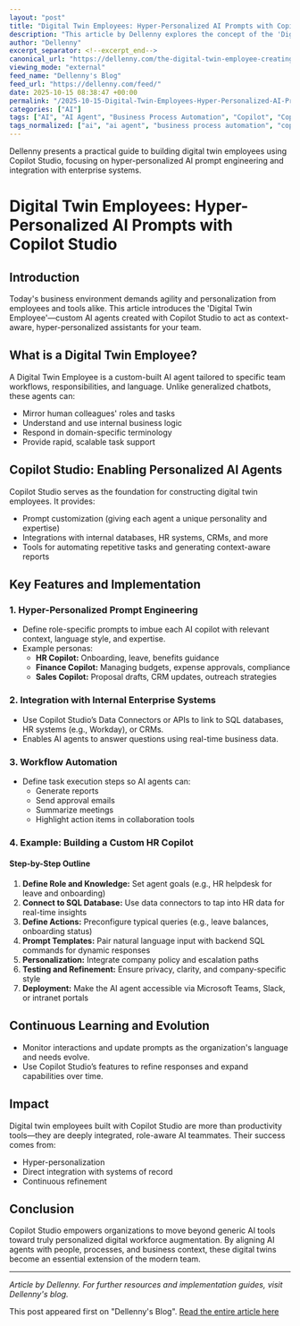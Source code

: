 ```yaml
---
layout: "post"
title: "Digital Twin Employees: Hyper-Personalized AI Prompts with Copilot Studio"
description: "This article by Dellenny explores the concept of the 'Digital Twin Employee'—custom AI agents built using Copilot Studio to mirror specific workforce roles and functions. The content walks through using Copilot Studio for personalized prompt engineering, deep integration with internal business systems (like SQL databases and HR platforms), workflow automation, and real-world deployment scenarios. The article also provides a detailed example of building and connecting a custom HR Copilot, including SQL integration, prompt design, and operational deployment."
author: "Dellenny"
excerpt_separator: <!--excerpt_end-->
canonical_url: "https://dellenny.com/the-digital-twin-employee-creating-hyper-personalized-copilot-prompts-with-copilot-studio/"
viewing_mode: "external"
feed_name: "Dellenny's Blog"
feed_url: "https://dellenny.com/feed/"
date: 2025-10-15 08:38:47 +00:00
permalink: "/2025-10-15-Digital-Twin-Employees-Hyper-Personalized-AI-Prompts-with-Copilot-Studio.html"
categories: ["AI"]
tags: ["AI", "AI Agent", "Business Process Automation", "Copilot", "Copilot Studio", "Custom Copilot", "Data Connector", "Digital Twin Employee", "Enterprise AI", "HR Automation", "Internal Systems Integration", "M365 Copilot", "Microsoft 365", "Microsoft Teams", "Posts", "Prompt Engineering", "SQL Integration", "Workflow Automation"]
tags_normalized: ["ai", "ai agent", "business process automation", "copilot", "copilot studio", "custom copilot", "data connector", "digital twin employee", "enterprise ai", "hr automation", "internal systems integration", "m365 copilot", "microsoft 365", "microsoft teams", "posts", "prompt engineering", "sql integration", "workflow automation"]
---
```


Dellenny presents a practical guide to building digital twin employees using Copilot Studio, focusing on hyper-personalized AI prompt engineering and integration with enterprise systems.<!--excerpt_end-->

# Digital Twin Employees: Hyper-Personalized AI Prompts with Copilot Studio

## Introduction

Today's business environment demands agility and personalization from employees and tools alike. This article introduces the 'Digital Twin Employee'—custom AI agents created with Copilot Studio to act as context-aware, hyper-personalized assistants for your team.

## What is a Digital Twin Employee?

A Digital Twin Employee is a custom-built AI agent tailored to specific team workflows, responsibilities, and language. Unlike generalized chatbots, these agents can:

- Mirror human colleagues' roles and tasks
- Understand and use internal business logic
- Respond in domain-specific terminology
- Provide rapid, scalable task support

## Copilot Studio: Enabling Personalized AI Agents

Copilot Studio serves as the foundation for constructing digital twin employees. It provides:

- Prompt customization (giving each agent a unique personality and expertise)
- Integrations with internal databases, HR systems, CRMs, and more
- Tools for automating repetitive tasks and generating context-aware reports

## Key Features and Implementation

### 1. Hyper-Personalized Prompt Engineering

- Define role-specific prompts to imbue each AI copilot with relevant context, language style, and expertise.
- Example personas:
  - **HR Copilot:** Onboarding, leave, benefits guidance
  - **Finance Copilot:** Managing budgets, expense approvals, compliance
  - **Sales Copilot:** Proposal drafts, CRM updates, outreach strategies

### 2. Integration with Internal Enterprise Systems

- Use Copilot Studio’s Data Connectors or APIs to link to SQL databases, HR systems (e.g., Workday), or CRMs.
- Enables AI agents to answer questions using real-time business data.

### 3. Workflow Automation

- Define task execution steps so AI agents can:
  - Generate reports
  - Send approval emails
  - Summarize meetings
  - Highlight action items in collaboration tools

### 4. Example: Building a Custom HR Copilot

#### Step-by-Step Outline

1. **Define Role and Knowledge:** Set agent goals (e.g., HR helpdesk for leave and onboarding)
2. **Connect to SQL Database:** Use data connectors to tap into HR data for real-time insights
3. **Define Actions:** Preconfigure typical queries (e.g., leave balances, onboarding status)
4. **Prompt Templates:** Pair natural language input with backend SQL commands for dynamic responses
5. **Personalization:** Integrate company policy and escalation paths
6. **Testing and Refinement:** Ensure privacy, clarity, and company-specific style
7. **Deployment:** Make the AI agent accessible via Microsoft Teams, Slack, or intranet portals

## Continuous Learning and Evolution

- Monitor interactions and update prompts as the organization's language and needs evolve.
- Use Copilot Studio’s features to refine responses and expand capabilities over time.

## Impact

Digital twin employees built with Copilot Studio are more than productivity tools—they are deeply integrated, role-aware AI teammates. Their success comes from:

- Hyper-personalization
- Direct integration with systems of record
- Continuous refinement

## Conclusion

Copilot Studio empowers organizations to move beyond generic AI tools toward truly personalized digital workforce augmentation. By aligning AI agents with people, processes, and business context, these digital twins become an essential extension of the modern team.

---

*Article by Dellenny. For further resources and implementation guides, visit Dellenny's blog.*

This post appeared first on "Dellenny's Blog". [Read the entire article here](https://dellenny.com/the-digital-twin-employee-creating-hyper-personalized-copilot-prompts-with-copilot-studio/)
